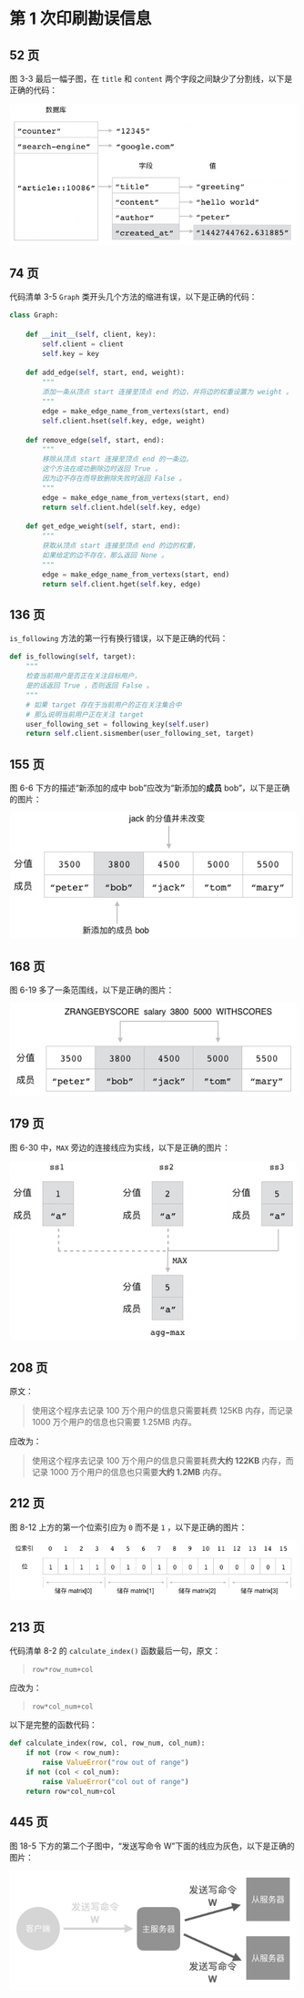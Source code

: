 # 第 1 次印刷勘误信息




## 52 页

图 3-3 最后一幅子图，在 ``title`` 和 ``content`` 两个字段之间缺少了分割线，以下是正确的代码：

![](./images/IMAGE_HSET_5.png)



## 74 页

代码清单 3-5  ``Graph`` 类开头几个方法的缩进有误，以下是正确的代码：

```python
class Graph:

    def __init__(self, client, key):
        self.client = client
        self.key = key

    def add_edge(self, start, end, weight):
        """
        添加一条从顶点 start 连接至顶点 end 的边，并将边的权重设置为 weight 。
        """
        edge = make_edge_name_from_vertexs(start, end)
        self.client.hset(self.key, edge, weight)

    def remove_edge(self, start, end):
        """
        移除从顶点 start 连接至顶点 end 的一条边。
        这个方法在成功删除边时返回 True ，
        因为边不存在而导致删除失败时返回 False 。
        """
        edge = make_edge_name_from_vertexs(start, end)
        return self.client.hdel(self.key, edge)

    def get_edge_weight(self, start, end):
        """
        获取从顶点 start 连接至顶点 end 的边的权重，
        如果给定的边不存在，那么返回 None 。
        """
        edge = make_edge_name_from_vertexs(start, end)
        return self.client.hget(self.key, edge)
```



## 136 页

``is_following`` 方法的第一行有换行错误，以下是正确的代码：

```python
def is_following(self, target):
    """
    检查当前用户是否正在关注目标用户，
    是的话返回 True ，否则返回 False 。
    """
    # 如果 target 存在于当前用户的正在关注集合中
    # 那么说明当前用户正在关注 target
    user_following_set = following_key(self.user)
    return self.client.sismember(user_following_set, target)
```



## 155 页

图 6-6 下方的描述“新添加的成中 bob”应改为“新添加的**成员** bob”，以下是正确的图片：

![IMAGE_ZADD_EXAMPLE_4](./images/IMAGE_ZADD_EXAMPLE_4.png)



## 168 页

图 6-19 多了一条范围线，以下是正确的图片：

![IMAGE_ZRANGEBYSCORE](./images/IMAGE_ZRANGEBYSCORE.png)



## 179 页

图 6-30 中，``MAX`` 旁边的连接线应为实线，以下是正确的图片：

![IMAGE_AGG_MAX](./images/IMAGE_AGG_MAX.png)



## 208 页

原文：

> 使用这个程序去记录 100 万个用户的信息只需要耗费 125KB 内存，而记录 1000 万个用户的信息也只需要 1.25MB 内存。

应改为：

> 使用这个程序去记录 100 万个用户的信息只需要耗费**大约 122KB** 内存，而记录 1000 万个用户的信息也只需要**大约 1.2MB** 内存。



## 212 页

图 8-12 上方的第一个位索引应为 ``0`` 而不是 ``1`` ，以下是正确的图片：

![](./images/IMAGE_MAP_ZERO_ONE_MATRIX_TO_BITMAP.png)



## 213 页

代码清单 8-2 的 ``calculate_index()`` 函数最后一句，原文：

>  ``row*row_num+col``

应改为：

>  ``row*col_num+col``

以下是完整的函数代码：

```python
def calculate_index(row, col, row_num, col_num):
    if not (row < row_num):
        raise ValueError("row out of range")
    if not (col < col_num):
        raise ValueError("col out of range")
    return row*col_num+col
```



## 445 页

图 18-5 下方的第二个子图中，“发送写命令 W”下面的线应为灰色，以下是正确的图片：

![IMAGE_REPLICATE_CMD](./images/IMAGE_REPLICATE_CMD.png)
